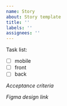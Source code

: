 ```yaml
---
name: Story
about: Story template
title: ''
labels: ''
assignees: ''
---
```


Task list:

- [ ] mobile
- [ ] front
- [ ] back

_Acceptance criteria_

_Figma design link_
